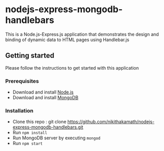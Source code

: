 # nodejs-express-mongodb-handlebars
This is a Node.js-Express.js application that demonstrates the design and binding of dynamic data to HTML pages using Handlebar.js

## Getting started
Please follow the instructions to get started with this application

### Prerequisites
* Download and install [Node.js](https://nodejs.org/en/download/)
* Download and install [MongoDB](https://www.mongodb.com/download-center/community)

### Installation
* Clone this repo : git clone https://github.com/nikithakamath/nodejs-express-mongodb-handlebars.git
* Run ```npm install```
* Run MongoDB server by executing ```mongod```
* Run ```npm start```
